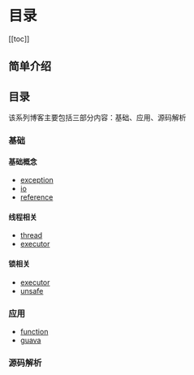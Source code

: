 
# 目录

[[toc]]

## 简单介绍

## 目录

   该系列博客主要包括三部分内容：基础、应用、源码解析

### 基础

#### 基础概念

- [exception](./1.1-Exception/index.html)
- [io](./1.2-IO/index.html)
- [reference](./1.3-Reference/index.html)

#### 线程相关

- [thread](./1.4-Thread/index.html)
- [executor](./1.5-Executor/index.html)

#### 锁相关

- [executor](./1.6-Lock/index.html)
- [unsafe](./1.7-Unsafe/index.html)


### 应用

- [function](./2.1-function/index.html)
- [guava](./2.2-guava/index.html)

### 源码解析
